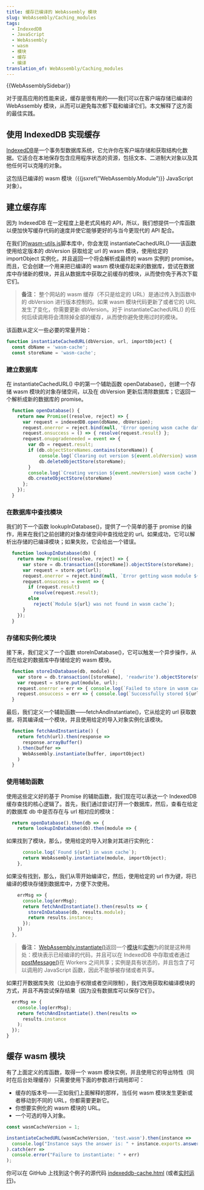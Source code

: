 ```yaml
---
title: 缓存已编译的 WebAssembly 模块
slug: WebAssembly/Caching_modules
tags:
  - IndexedDB
  - JavaScript
  - WebAssembly
  - wasm
  - 模块
  - 缓存
  - 编译
translation_of: WebAssembly/Caching_modules
---
```

{{WebAssemblySidebar}}

对于提高应用的性能来说，缓存是很有用的——我们可以在客户端存储已编译的 WebAssembly 模块，从而可以避免每次都下载和编译它们。本文解释了这方面的最佳实践。

## 使用 IndexedDB 实现缓存

[IndexedDB](/zh-CN/docs/Web/API/IndexedDB_API)是一个事务型数据库系统，它允许你在客户端存储和获取结构化数据。它适合在本地保存包含应用程序状态的资源，包括文本、二进制大对象以及其他任何可以克隆的对象。

这包括已编译的 wasm 模块（{{jsxref("WebAssembly.Module")}} JavaScript 对象）。

## 建立缓存库

因为 IndexedDB 在一定程度上是老式风格的 API，所以，我们想提供一个库函数以便加快写缓存代码的速度并使它能够更好的与当今更现代的 API 配合。

在我们的[wasm-utils.js](https://github.com/mdn/webassembly-examples/blob/gh-pages/wasm-utils.js)脚本库中，你会发现 instantiateCachedURL()——该函数使用给定版本的 dbVersion 获取给定 url 的 wasm 模块，使用给定的 importObject 实例化，并且返回一个将会解析成最终的 wasm 实例的 promise。而且，它会创建一个用来把已编译的 wasm 模块缓存起来的数据库，尝试在数据库中存储新的模块，并且从数据库中获取之前缓存的模块，从而使你免于再次下载它们。

> **备注：** 整个网站的 wasm 缓存（不只是给定的 URL）是通过传入到函数中的 dbVersion 进行版本控制的。如果 wasm 模块代码更新了或者它的 URL 发生了变化，你需要更新 dbVersion。对于 instantiateCachedURL() 的任何后续调用将会清除掉全部的缓存，从而使你避免使用过时的模块。

该函数从定义一些必要的常量开始：

```js
function instantiateCachedURL(dbVersion, url, importObject) {
  const dbName = 'wasm-cache';
  const storeName = 'wasm-cache';
```

### 建立数据库

在 instantiateCachedURL() 中的第一个辅助函数 openDatabase()，创建一个存储 wasm 模块的对象存储空间，以及在 dbVersion 更新后清除数据库；它返回一个解析成新的数据库的 promise。

```js
  function openDatabase() {
    return new Promise((resolve, reject) => {
      var request = indexedDB.open(dbName, dbVersion);
      request.onerror = reject.bind(null, 'Error opening wasm cache database');
      request.onsuccess = () => { resolve(request.result) };
      request.onupgradeneeded = event => {
        var db = request.result;
        if (db.objectStoreNames.contains(storeName)) {
            console.log(`Clearing out version ${event.oldVersion} wasm cache`);
            db.deleteObjectStore(storeName);
        }
        console.log(`Creating version ${event.newVersion} wasm cache`);
        db.createObjectStore(storeName)
      };
    });
  }
```

### 在数据库中查找模块

我们的下一个函数 lookupInDatabase()，提供了一个简单的基于 promise 的操作，用来在我们之前创建的对象存储空间中查找给定的 url。如果成功，它可以解析出存储的已编译模块；如果失败，它会给出一个错误。

```js
  function lookupInDatabase(db) {
    return new Promise((resolve, reject) => {
      var store = db.transaction([storeName]).objectStore(storeName);
      var request = store.get(url);
      request.onerror = reject.bind(null, `Error getting wasm module ${url}`);
      request.onsuccess = event => {
        if (request.result)
          resolve(request.result);
        else
          reject(`Module ${url} was not found in wasm cache`);
      }
    });
  }
```

### 存储和实例化模块

接下来，我们定义了一个函数 storeInDatabase()，它可以触发一个异步操作，从而在给定的数据库中存储给定的 wasm 模块。

```js
  function storeInDatabase(db, module) {
    var store = db.transaction([storeName], 'readwrite').objectStore(storeName);
    var request = store.put(module, url);
    request.onerror = err => { console.log(`Failed to store in wasm cache: ${err}`) };
    request.onsuccess = err => { console.log(`Successfully stored ${url} in wasm cache`) };
  }
```

最后，我们定义一个辅助函数——fetchAndInstantiate()，它从给定的 url 获取数据，将其编译成一个模块，并且使用给定的导入对象实例化该模块。

```js
  function fetchAndInstantiate() {
    return fetch(url).then(response =>
      response.arrayBuffer()
    ).then(buffer =>
      WebAssembly.instantiate(buffer, importObject)
    )
  }
```

### 使用辅助函数

使用这些定义好的基于 Promise 的辅助函数，我们现在可以表达一个 IndexedDB 缓存查找的核心逻辑了。首先，我们通过尝试打开一个数据库，然后，查看在给定的数据库 db 中是否存在与 url 相对应的模块：

```js
  return openDatabase().then(db => {
    return lookupInDatabase(db).then(module => {
```

如果找到了模块，那么，使用给定的导入对象对其进行实例化：

```js
      console.log(`Found ${url} in wasm cache`);
      return WebAssembly.instantiate(module, importObject);
    },
```

如果没有找到，那么，我们从零开始编译它，然后，使用给定的 url 作为键，将已编译的模块存储到数据库中，方便下次使用。

```js
    errMsg => {
      console.log(errMsg);
      return fetchAndInstantiate().then(results => {
        storeInDatabase(db, results.module);
        return results.instance;
      });
    })
  },
```

> **备注：** [WebAssembly.instantiate()](/zh-CN/docs/Web/JavaScript/Reference/Global_Objects/WebAssembly/instantiate)返回一个[模块](/zh-CN/docs/Web/JavaScript/Reference/Global_Objects/WebAssembly/Module)和[实例](/zh-CN/docs/Web/JavaScript/Reference/Global_Objects/WebAssembly/Instance)为的就是这种用处：模块表示已经编译的代码，并且可以在 IndexedDB 中存取或者通过[postMessage()](/zh-CN/docs/Web/API/MessagePort/postMessage)在 Workers 之间共享；实例是具有状态的，并且包含了可以调用的 JavaScript 函数，因此不能够被存储或者共享。

如果打开数据库失败（比如由于权限或者空间限制），我们改用获取和编译模块的方式，并且不再尝试保存结果（因为没有数据库可以保存它们）。

```js
  errMsg => {
    console.log(errMsg);
    return fetchAndInstantiate().then(results =>
      results.instance
    );
  });
}
```

## 缓存 wasm 模块

有了上面定义的库函数，取得一个 wasm 模块实例，并且使用它的导出特性（同时在后台处理缓存）只需要使用下面的参数进行调用即可：

- 缓存的版本号——正如我们上面解释的那样，当任何 wasm 模块发生更新或者移动到不同的 URL，你都需要更新它。
- 你想要实例化的 wasm 模块的 URL。
- 一个可选的导入对象。

```js
const wasmCacheVersion = 1;

instantiateCachedURL(wasmCacheVersion, 'test.wasm').then(instance =>
  console.log("Instance says the answer is: " + instance.exports.answer())
).catch(err =>
  console.error("Failure to instantiate: " + err)
);
```

你可以在 GitHub 上找到这个例子的源代码 [indexeddb-cache.html](https://github.com/mdn/webassembly-examples/blob/gh-pages/other-examples/indexeddb-cache.html) (或者[实时运行](https://mdn.github.io/webassembly-examples/other-examples/indexeddb-cache.html))。
